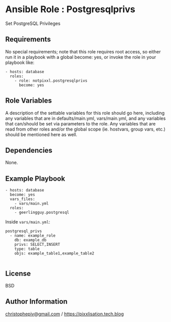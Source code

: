 Ansible Role : Postgresqlprivs
=========

Set PostgreSQL Privileges 

Requirements
------------
No special requirements; note that this role requires root access, so either run it in a playbook with a global become: yes, or invoke the role in your playbook like:

```
- hosts: database
  roles:
    - role: notpixxl.postgresqlprivs
      become: yes
```

Role Variables
--------------

A description of the settable variables for this role should go here, including any variables that are in defaults/main.yml, vars/main.yml, and any variables that can/should be set via parameters to the role. Any variables that are read from other roles and/or the global scope (ie. hostvars, group vars, etc.) should be mentioned here as well.

Dependencies
------------

None.

Example Playbook
----------------
```
- hosts: database
  become: yes
  vars_files:
    - vars/main.yml
  roles:
    - geerlingguy.postgresql
```
Inside ```vars/main.yml```:
```
postgresql_privs
  - name: example_role
    db: example_db
    privs: SELECT,INSERT
    type: table
    objs: example_table1,example_table2
   

```
License
-------

BSD

Author Information
------------------

christophepiv@gmail.com / https://pixxlisation.tech.blog

